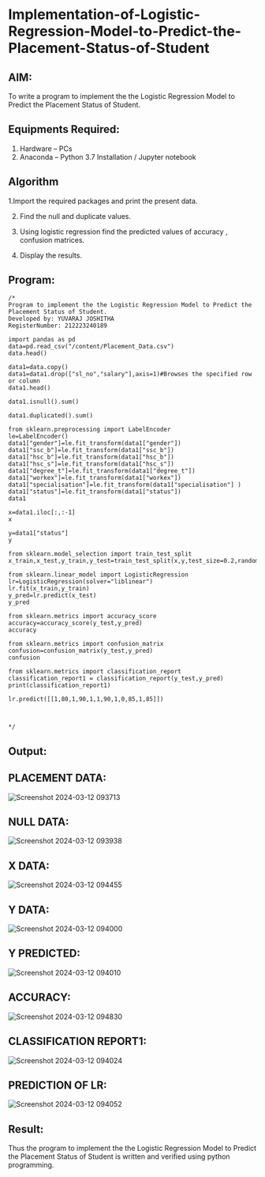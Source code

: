 # Implementation-of-Logistic-Regression-Model-to-Predict-the-Placement-Status-of-Student

## AIM:
To write a program to implement the the Logistic Regression Model to Predict the Placement Status of Student.

## Equipments Required:
1. Hardware – PCs
2. Anaconda – Python 3.7 Installation / Jupyter notebook

## Algorithm
1.Import the required packages and print the present data.

2. Find the null and duplicate values.

3. Using logistic regression find the predicted values of accuracy , confusion matrices.

4. Display the results.

## Program:
```
/*
Program to implement the the Logistic Regression Model to Predict the Placement Status of Student.
Developed by: YUVARAJ JOSHITHA
RegisterNumber: 212223240189

import pandas as pd
data=pd.read_csv("/content/Placement_Data.csv")
data.head()

data1=data.copy()
data1=data1.drop(["sl_no","salary"],axis=1)#Browses the specified row or column
data1.head()

data1.isnull().sum()

data1.duplicated().sum()

from sklearn.preprocessing import LabelEncoder
le=LabelEncoder()
data1["gender"]=le.fit_transform(data1["gender"])
data1["ssc_b"]=le.fit_transform(data1["ssc_b"])
data1["hsc_b"]=le.fit_transform(data1["hsc_b"])
data1["hsc_s"]=le.fit_transform(data1["hsc_s"])
data1["degree_t"]=le.fit_transform(data1["degree_t"])
data1["workex"]=le.fit_transform(data1["workex"])
data1["specialisation"]=le.fit_transform(data1["specialisation"] )     
data1["status"]=le.fit_transform(data1["status"])       
data1 

x=data1.iloc[:,:-1]
x

y=data1["status"]
y

from sklearn.model_selection import train_test_split
x_train,x_test,y_train,y_test=train_test_split(x,y,test_size=0.2,random_state=0)

from sklearn.linear_model import LogisticRegression
lr=LogisticRegression(solver="liblinear")
lr.fit(x_train,y_train)
y_pred=lr.predict(x_test)
y_pred

from sklearn.metrics import accuracy_score
accuracy=accuracy_score(y_test,y_pred)
accuracy

from sklearn.metrics import confusion_matrix
confusion=confusion_matrix(y_test,y_pred)
confusion

from sklearn.metrics import classification_report
classification_report1 = classification_report(y_test,y_pred)
print(classification_report1)

lr.predict([[1,80,1,90,1,1,90,1,0,85,1,85]])


 
*/
```

## Output:

## PLACEMENT DATA:
![Screenshot 2024-03-12 093713](https://github.com/Joshitha-YUVARAJ/Implementation-of-Logistic-Regression-Model-to-Predict-the-Placement-Status-of-Student/assets/145742770/fe1a8e27-2fa2-41e4-919e-099598e6e084)

## NULL DATA:
![Screenshot 2024-03-12 093938](https://github.com/Joshitha-YUVARAJ/Implementation-of-Logistic-Regression-Model-to-Predict-the-Placement-Status-of-Student/assets/145742770/6d6cc05d-5776-4aa5-a883-066aa60097fa)

## X DATA:
![Screenshot 2024-03-12 094455](https://github.com/Joshitha-YUVARAJ/Implementation-of-Logistic-Regression-Model-to-Predict-the-Placement-Status-of-Student/assets/145742770/83221a4e-174f-4c14-84de-4021b93fbf99)

## Y DATA:
![Screenshot 2024-03-12 094000](https://github.com/Joshitha-YUVARAJ/Implementation-of-Logistic-Regression-Model-to-Predict-the-Placement-Status-of-Student/assets/145742770/d1d6b679-391d-485e-ae7d-6f921affab10)

## Y PREDICTED:
![Screenshot 2024-03-12 094010](https://github.com/Joshitha-YUVARAJ/Implementation-of-Logistic-Regression-Model-to-Predict-the-Placement-Status-of-Student/assets/145742770/ed6c7c15-ce11-4b0b-a443-bcbd35feb136)

## ACCURACY:
![Screenshot 2024-03-12 094830](https://github.com/Joshitha-YUVARAJ/Implementation-of-Logistic-Regression-Model-to-Predict-the-Placement-Status-of-Student/assets/145742770/1a0a67ac-6058-435d-bd70-349b4e6ed0ea)

## CLASSIFICATION REPORT1:

![Screenshot 2024-03-12 094024](https://github.com/Joshitha-YUVARAJ/Implementation-of-Logistic-Regression-Model-to-Predict-the-Placement-Status-of-Student/assets/145742770/1a7c6373-1b9b-44d0-a81a-5f67ae4b679e)

## PREDICTION OF LR:
![Screenshot 2024-03-12 094052](https://github.com/Joshitha-YUVARAJ/Implementation-of-Logistic-Regression-Model-to-Predict-the-Placement-Status-of-Student/assets/145742770/d5fbfdb5-a837-4e1f-a143-f0ec937cc1f7)


## Result:
Thus the program to implement the the Logistic Regression Model to Predict the Placement Status of Student is written and verified using python programming.
